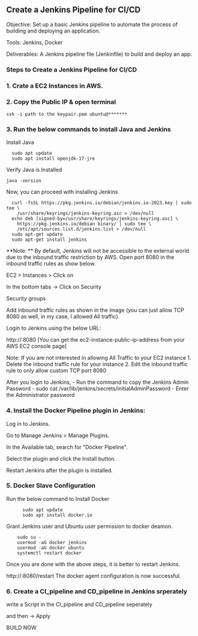 ## Create a  Jenkins Pipeline for CI/CD

Objective: Set up a basic Jenkins pipeline to automate the process of building and deploying an application.

Tools: Jenkins, Docker

Deliverables: A Jenkins pipeline file (Jenkinfile) to build and deploy an app.


### Steps to Create a  Jenkins Pipeline for CI/CD

### 1. Crate a EC2 Instances in AWS.
### 2. Copy the Public IP & open terminal
   ```
   ssh -i path to the keypair.pem ubuntu@*******
   ```
### 3. Run the below commands to install Java and Jenkins

  Install Java

```
  sudo apt update
  sudo apt install openjdk-17-jre
```

  Verify Java is Installed

  ```
  java -version
  ```

  Now, you can proceed with installing Jenkins

```
  curl -fsSL https://pkg.jenkins.io/debian/jenkins.io-2023.key | sudo tee \
    /usr/share/keyrings/jenkins-keyring.asc > /dev/null
  echo deb [signed-by=/usr/share/keyrings/jenkins-keyring.asc] \
    https://pkg.jenkins.io/debian binary/ | sudo tee \
    /etc/apt/sources.list.d/jenkins.list > /dev/null
  sudo apt-get update
  sudo apt-get install jenkins

```
  
**Note: ** By default, Jenkins will not be accessible to the external world due to the inbound traffic restriction by AWS. Open port 8080 in the inbound traffic rules as show below.

EC2 > Instances > Click on

In the bottom tabs -> Click on Security

Security groups

Add inbound traffic rules as shown in the image (you can just allow TCP 8080 as well, in my case, I allowed All traffic).

Login to Jenkins using the below URL:

http://:8080 [You can get the ec2-instance-public-ip-address from your AWS EC2 console page]

Note: If you are not interested in allowing All Traffic to your EC2 instance 1. Delete the inbound traffic rule for your instance 2. Edit the inbound traffic rule to only allow custom TCP port 8080

After you login to Jenkins, - Run the command to copy the Jenkins Admin Password - sudo cat /var/lib/jenkins/secrets/initialAdminPassword - Enter the Administrator password

 ### 4. Install the Docker Pipeline plugin in Jenkins:
   
Log in to Jenkins.

Go to Manage Jenkins > Manage Plugins.

In the Available tab, search for "Docker Pipeline".

Select the plugin and click the Install button.

Restart Jenkins after the plugin is installed.


  ### 5. Docker Slave Configuration
  
Run the below command to Install Docker


```
      sudo apt update
      sudo apt install docker.io
```

Grant Jenkins user and Ubuntu user permission to docker deamon.

      
```
    sudo su - 
    usermod -aG docker jenkins
    usermod -aG docker ubuntu
    systemctl restart docker
```

Once you are done with the above steps, it is better to restart Jenkins.

http://<ec2-instance-public-ip>:8080/restart
The docker agent configuration is now successful.



### 6. Create a CI_pipeline and CD_pipeline in Jenkins srperately

write a Script in the CI_pipeline and CD_pipeline seperately

and then -> Apply 

BUILD NOW
